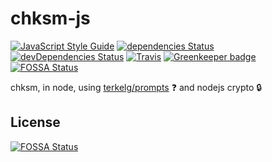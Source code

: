 # chksm-js

[![JavaScript Style Guide](https://img.shields.io/badge/code_style-standard-brightgreen.svg)](https://standardjs.com)
[![dependencies Status](https://david-dm.org/aburgd/chksm-js/status.svg?style=flat)](https://david-dm.org/aburgd/chksm-js)
[![devDependencies Status](https://david-dm.org/aburgd/chksm-js/dev-status.svg?style=flat)](https://david-dm.org/aburgd/chksm-js?type=dev)
[![Travis](https://img.shields.io/travis/aburgd/chksm-js.svg?style=flat&label=travis)](https://travis-ci.org/aburgd/chksm-js)
[![Greenkeeper badge](https://badges.greenkeeper.io/aburgd/chksm-js.svg)](https://greenkeeper.io/)
[![FOSSA Status](https://app.fossa.io/api/projects/git%2Bgithub.com%2Faburgd%2Fchksm-js.svg?type=shield)](https://app.fossa.io/projects/git%2Bgithub.com%2Faburgd%2Fchksm-js?ref=badge_shield)

chksm, in node, using [terkelg/prompts](https://github.com/terkelg/prompts) :question: and nodejs crypto :lock:


## License
[![FOSSA Status](https://app.fossa.io/api/projects/git%2Bgithub.com%2Faburgd%2Fchksm-js.svg?type=large)](https://app.fossa.io/projects/git%2Bgithub.com%2Faburgd%2Fchksm-js?ref=badge_large)
